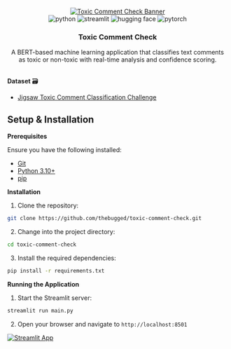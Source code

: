 <div align="center">
  <br />
    <a href="https://toxic-comment-check.streamlit.app/" target="_blank">
      <img src="https://github.com/user-attachments/assets/e1cdac7d-fe2c-4f89-b209-a2e53ad73fa4" alt="Toxic Comment Check Banner">
    </a>
  <br />

  <div>
    <img src="https://img.shields.io/badge/-Python-black?style=for-the-badge&logoColor=white&logo=python&color=3776AB" alt="python" />
    <img src="https://img.shields.io/badge/-Streamlit-black?style=for-the-badge&logoColor=white&logo=streamlit&color=FF4B4B" alt="streamlit" />
    <img src="https://img.shields.io/badge/-Hugging%20Face-black?style=for-the-badge&logoColor=white&logo=huggingface&color=FFD21E" alt="hugging face" />
    <img src="https://img.shields.io/badge/-PyTorch-black?style=for-the-badge&logoColor=white&logo=pytorch&color=EE4C2C" alt="pytorch" />
  </div>

  <h3 align="center">Toxic Comment Check</h3>

   <div align="center">
     A BERT-based machine learning application that classifies text comments as toxic or non-toxic with real-time analysis and confidence scoring.
    </div>
</div>
<br/>

**Dataset** 🗃️
- [Jigsaw Toxic Comment Classification Challenge](https://www.kaggle.com/competitions/jigsaw-toxic-comment-classification-challenge/overview)

## Setup & Installation

**Prerequisites**

Ensure you have the following installed:

- [Git](https://git-scm.com/)
- [Python 3.10+](https://www.python.org/downloads/)
- [pip](https://pip.pypa.io/en/stable/installation/)

**Installation**

1. Clone the repository:
```bash
git clone https://github.com/thebugged/toxic-comment-check.git
```

2. Change into the project directory:
```bash
cd toxic-comment-check
```

3. Install the required dependencies:
```bash
pip install -r requirements.txt
```

**Running the Application**

1. Start the Streamlit server:
```bash
streamlit run main.py
```

2. Open your browser and navigate to `http://localhost:8501`

[![Streamlit App](https://static.streamlit.io/badges/streamlit_badge_black_white.svg)](https://toxic-comment-check.streamlit.app/)
```
